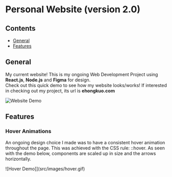 # Personal Website (version 2.0)

## Contents
* [General](#general)
* [Features](#features)


## General
My current website! This is my ongoing Web Development Project using **React.js**, **Node.js** and **Figma** for design.  
Check out this quick demo to see how my website looks/works! If interested in checking out my project, its url is **ehongkuo.com**

![Website Demo](src/images/demo.gif)

## Features

### Hover Animations

An ongoing design choice I made was to have a consistent hover animation throughout the page. This was achieved with the CSS rule: ::hover. As seen with the demo below, components are scaled up in size and the arrows horizontally.

![Hover Demo]](src/images/hover.gif)


